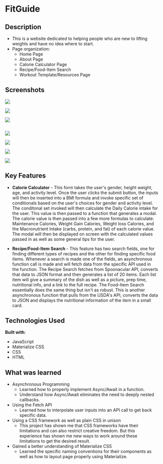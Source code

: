 # FitGuide

## Description

- This is a website dedicated to helping people who are new to lifting weights and have no idea where to start.
- Page organization:
  - Home Page
  - About Page
  - Calorie Calculator Page
  - Recipe/Food-Item Search
  - Workout Template/Resources Page

## Screenshots

<p class="center">
  <img src="/assets/pictures/readme-photos/home-page.png">
</p>
<p class="center">
  <img src="/assets/pictures/readme-photos/calculator-page.png">
</p>
<p class="center">
  <img src="/assets/pictures/readme-photos/modal.png">
</p>
<p class="center">
  <img src="">
</p>
<p class="center">
  <img src="/assets/pictures/readme-photos/recipe-page1.png">
</p>
<p class="center">
  <img src="/assets/pictures/readme-photos/recipe-page2.png">
</p>
<p class="center">
  <img src="/assets/pictures/readme-photos/resources-page1.png">
</p>
<p class="center">
  <img src="/assets/pictures/readme-photos/resources-page3.png">
</p>

## Key Features

- **Calorie Calculator** - This form takes the user's gender, height weight, age, and activity level. Once the user clicks the submit button, the inputs will then be inserted into a BMI formula and invoke specific set of conditionals based on the user's choices for gender and activity level. The conditonal set invoked will then calculate the Daily Calorie intake for the user. This value is then passed to a function that generates a modal. The calorie value is then passed into a few more formulas to calculate: Maintenance Calories, Weight Gain Calories, Weight loss Calories, and the Macronutrient Intake (carbs, protein, and fat) of each calorie value. The modal will then be displayed on screen with the calculated values passed in as well as some general tips for the user.

- **Recipe/Food-Item Search** - This feature has two search fields, one for finding different types of recipes and the other for finding specific food items. Whenever a search is made one of the fields, an asynchronous function call is made and will fetch data from the specific API used in the function. The Recipe Search fetches from Spoonacular API, converts that data to JSON format and then generates a list of 20 items. Each list item will give a summary of the dish as well as a picture, prep time, nutritional info, and a link to the full recipe. The Food-Item Search essentially does the same thing but isn't as robust. This is another asynchronous function that pulls from the USDA's API, converts the data to JSON and displays the nutritional information of the item in a small card.

## Technologies Used

**Built with**:

- JavaScript
- Materialize CSS
- CSS
- HTML

## What was learned

- Asynchronous Programming
  - Learned how to properly implement Async/Await in a function.
  - Understand how Async/Await eliminates the need to deeply nested callbacks.
- Using the Fetch API
  - Learned how to interpolate user inputs into an API call to get back specific data.
- Using a CSS framework as well as plain CSS in unison
  - This project has shown me that CSS frameworks have their limitations and can also restrict creative freedom. But this experience has shown me new ways to work around these limitations to get the desired result.
- Gained a better understanding of Materialize CSS
  - Learned the specific naming conventions for their components as well as how to layout page properly using Materialize.
